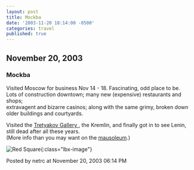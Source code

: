 ```yaml
---
layout: post
title: Mockba
date: '2003-11-20 18:14:00 -0500'
categories: travel
published: true
---
```

## November 20, 2003

### Mockba

Visited Moscow for business Nov 14 - 18. Fascinating, odd place to be.  
Lots of construction downtown; many new (expensive) restaurants and shops;  
extravagent and bizarre casinos; along with the same grimy, broken down older
buildings and courtyards.  

Visited the [Tretyakov Gallery ](http://www.museum.ru/tretyakov/), the
Kremlin, and finally got in to see Lenin, still dead after all these years.  
(More info than you may want on the
[mausoleum](http://www.lenin.ru/mas_e.htm).)

  
![Red Square](https://s3.amazonaws.com/richardcampbell.com/a/moscow_ric.jpg){:class="lbx-image"}

Posted by netrc at November 20, 2003 06:14 PM
